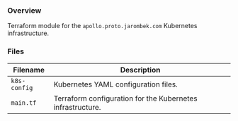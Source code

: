 ### Overview

Terraform module for the `apollo.proto.jarombek.com` Kubernetes infrastructure.

### Files

| Filename                 | Description                                                                |
|--------------------------|----------------------------------------------------------------------------|
| `k8s-config`             | Kubernetes YAML configuration files.                                       |
| `main.tf`                | Terraform configuration for the Kubernetes infrastructure.                 |
